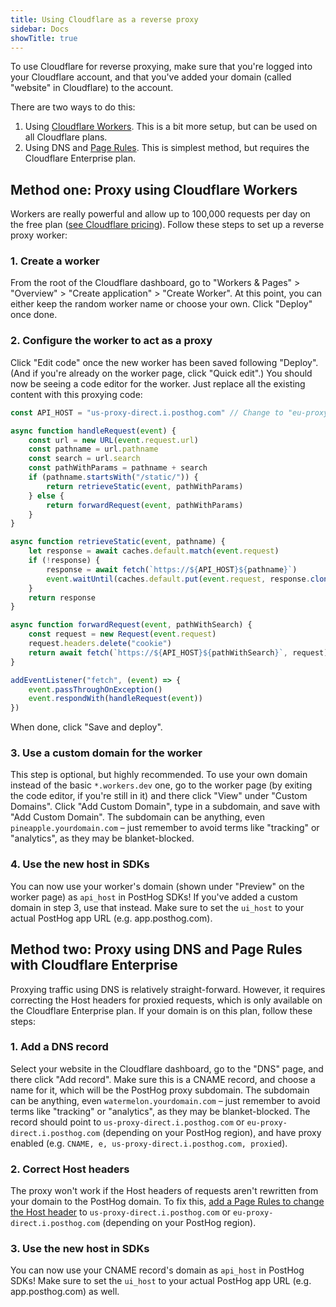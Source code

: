 ```yaml
---
title: Using Cloudflare as a reverse proxy
sidebar: Docs
showTitle: true
---
```


To use Cloudflare for reverse proxying, make sure that you're logged into your Cloudflare account, and that you've added your domain (called "website" in Cloudflare) to the account.

There are two ways to do this:
1. Using [Cloudflare Workers](https://developers.cloudflare.com/workers/). This is a bit more setup, but can be used on all Cloudflare plans. 
2. Using DNS and [Page Rules](https://developers.cloudflare.com/support/page-rules/understanding-and-configuring-cloudflare-page-rules-page-rules-tutorial/). This is simplest method, but requires the Cloudflare Enterprise plan.

## Method one: Proxy using Cloudflare Workers

Workers are really powerful and allow up to 100,000 requests per day on the free plan ([see Cloudflare pricing](https://developers.cloudflare.com/workers/platform/pricing/)). Follow these steps to set up a reverse proxy worker:

### 1. Create a worker

From the root of the Cloudflare dashboard, go to "Workers & Pages" > "Overview" > "Create application" > "Create Worker". At this point, you can either keep the random worker name or choose your own. Click "Deploy" once done.

### 2. Configure the worker to act as a proxy

Click "Edit code" once the new worker has been saved following "Deploy". (And if you're already on the worker page, click "Quick edit".) You should now be seeing a code editor for the worker. Just replace all the existing content with this proxying code:

```JavaScript
const API_HOST = "us-proxy-direct.i.posthog.com" // Change to "eu-proxy-direct.i.posthog.com" for the EU region

async function handleRequest(event) {
    const url = new URL(event.request.url)
    const pathname = url.pathname
    const search = url.search
    const pathWithParams = pathname + search
    if (pathname.startsWith("/static/")) {
        return retrieveStatic(event, pathWithParams)
    } else {
        return forwardRequest(event, pathWithParams)
    }
}

async function retrieveStatic(event, pathname) {
    let response = await caches.default.match(event.request)
    if (!response) {
        response = await fetch(`https://${API_HOST}${pathname}`)
        event.waitUntil(caches.default.put(event.request, response.clone()))
    }
    return response
}

async function forwardRequest(event, pathWithSearch) {
    const request = new Request(event.request)
    request.headers.delete("cookie")
    return await fetch(`https://${API_HOST}${pathWithSearch}`, request)
}

addEventListener("fetch", (event) => {
    event.passThroughOnException()
    event.respondWith(handleRequest(event))
})
```

When done, click "Save and deploy".

### 3. Use a custom domain for the worker

This step is optional, but highly recommended. 
To use your own domain instead of the basic `*.workers.dev` one, go to the worker page (by exiting the code editor, if you're still in it) and there click "View" under "Custom Domains". Click "Add Custom Domain", type in a subdomain, and save with "Add Custom Domain". The subdomain can be anything, even `pineapple.yourdomain.com` – just remember to avoid terms like "tracking" or "analytics", as they may be blanket-blocked.

### 4. Use the new host in SDKs

You can now use your worker's domain (shown under "Preview" on the worker page) as `api_host` in PostHog SDKs! If you've added a custom domain in step 3, use that instead. Make sure to set the `ui_host` to your actual PostHog app URL (e.g. app.posthog.com).

## Method two: Proxy using DNS and Page Rules with Cloudflare Enterprise

Proxying traffic using DNS is relatively straight-forward. However, it requires correcting the Host headers for proxied requests, which is only available on the Cloudflare Enterprise plan. If your domain is on this plan, follow these steps:

### 1. Add a DNS record

Select your website in the Cloudflare dashboard, go to the "DNS" page, and there click "Add record". Make sure this is a CNAME record, and choose a name for it, which will be the PostHog proxy subdomain. The subdomain can be anything, even `watermelon.yourdomain.com` – just remember to avoid terms like "tracking" or "analytics", as they may be blanket-blocked. The record should point to `us-proxy-direct.i.posthog.com` or `eu-proxy-direct.i.posthog.com` (depending on your PostHog region), and have proxy enabled (e.g. `CNAME, e, us-proxy-direct.i.posthog.com, proxied`).

### 2. Correct Host headers

The proxy won't work if the Host headers of requests aren't rewritten from your domain to the PostHog domain. To fix this, [add a Page Rules to change the Host header](https://support.cloudflare.com/hc/en-us/articles/206652947-Using-Page-Rules-to-rewrite-Host-Headers) to `us-proxy-direct.i.posthog.com` or `eu-proxy-direct.i.posthog.com` (depending on your PostHog region).

### 3. Use the new host in SDKs

You can now use your CNAME record's domain as `api_host` in PostHog SDKs! Make sure to set the `ui_host` to your actual PostHog app URL (e.g. app.posthog.com) as well.
